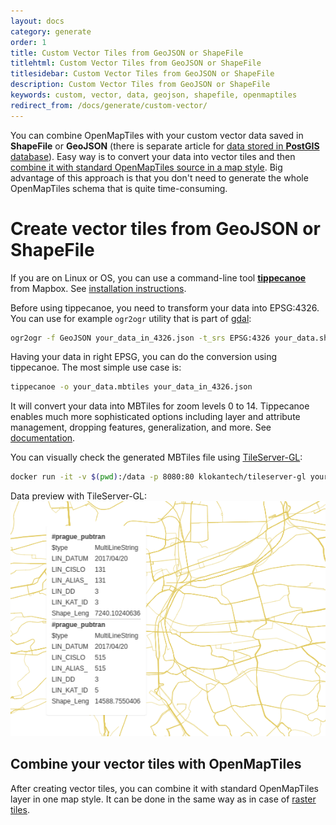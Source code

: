 ```yaml
---
layout: docs
category: generate
order: 1
title: Custom Vector Tiles from GeoJSON or ShapeFile
titlehtml: Custom Vector Tiles from GeoJSON or ShapeFile
titlesidebar: Custom Vector Tiles from GeoJSON or ShapeFile
description: Custom Vector Tiles from GeoJSON or ShapeFile
keywords: custom, vector, data, geojson, shapefile, openmaptiles
redirect_from: /docs/generate/custom-vector/
---
```


You can combine OpenMapTiles with your custom vector data saved in **ShapeFile** or **GeoJSON** (there is separate article for [data stored in **PostGIS** database](/docs/generate/custom-vector-from-postgis/)). Easy way is to convert your data into vector tiles and then [combine it with standard OpenMapTiles source in a map style](https://openmaptiles.org/docs/raster/custom-raster/#prepare-map-style). Big advantage of this approach is that you don't need to generate the whole OpenMapTiles schema that is quite time-consuming.


# Create vector tiles from GeoJSON or ShapeFile

If you are on Linux or OS, you can use a command-line tool [**tippecanoe**](https://github.com/mapbox/tippecanoe) from Mapbox. See [installation instructions](https://www.mapbox.com/help/large-data-tippecanoe/#install-tippecanoe-and-gdal).

Before using tippecanoe, you need to transform your data into EPSG:4326. You can use for example `ogr2ogr` utility that is part of [gdal](http://www.gdal.org/):
```bash
ogr2ogr -f GeoJSON your_data_in_4326.json -t_srs EPSG:4326 your_data.shp
```

Having your data in right EPSG, you can do the conversion using tippecanoe. The most simple use case is:
```bash
tippecanoe -o your_data.mbtiles your_data_in_4326.json
```

It will convert your data into MBTiles for zoom levels 0 to 14. Tippecanoe enables much more sophisticated options including layer and attribute management, dropping features, generalization, and more. See [documentation](https://github.com/mapbox/tippecanoe#options).

You can visually check the generated MBTiles file using [TileServer-GL](/docs/host/tileserver-gl/):
```bash
docker run -it -v $(pwd):/data -p 8080:80 klokantech/tileserver-gl your_data.mbtiles
```

Data preview with TileServer-GL:
<img src='/img/custom-vector-tileserver-gl.png' alt='Data preview with TileServer-GL' />

## Combine your vector tiles with OpenMapTiles
After creating vector tiles, you can combine it with standard OpenMapTiles layer in one map style. It can be done in the same way as in case of [raster tiles](http://localhost:4000/docs/raster/custom-raster/#prepare-map-style).
